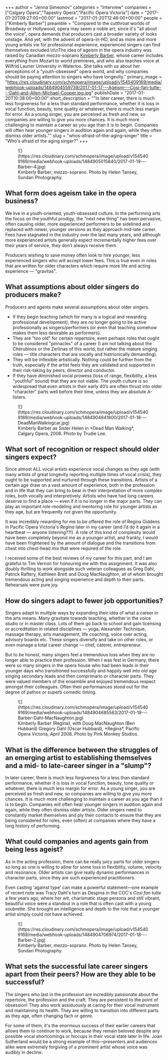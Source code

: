 +++
author = "Jenna Simeonov"
categories = "Interview"
companies = ["Calgary Opera","Tapestry Opera","Pacific Opera Victoria"]
date = "2017-01-20T09:27:00+00:00"
lastmod = "2017-01-20T12:46:00+00:00"
people = ["Kimberly Barber"]
preamble = "Compared to the cutthroat worlds of Broadway or Hollywood, opera may seem a noble art; since it's \"all about the voice\", opera demands that producers cast a broader variety of looks onstage. And yet, with the advent of opera-in-HD, and as more and more young artists vie for professional experience, experienced singers can find themselves excluded.\n\nThe idea of ageism in the opera industry was raised by Canadian mezzo-soprano [Kimberly Barber](/scene/people/kimberly-barber/), whose career includes everything from Mozart to world premieres, and who also teaches voice at Wilfrid Laurier University in Waterloo. She talks with us about her perceptions of a \"youth-obsessed\" opera world, and why companies should be paying attention to singers who have longevity."
primary_image = "https://res.cloudinary.com/schmopera/image/upload/v1545409169/media/webhook-uploads/1484904559739/2017-01-17---Ageism---Cosi-fan-tutte---Dahl-and-Allen-Michael-Cooper.jpg.jpg"
publishDate = "2017-01-20T10:38:00+00:00"
short_description = "&quot;In later career, there is much less forgiveness for a less than standard performance, whether it is loss in vocal function, beauty, tone quality or whatever, there is much less margin for error. As a young singer, you are perceived as fresh and new, so companies are willing to give you more chances. It is much more challenging to maintain a career as you age than it is to begin. Companies will often hear younger singers in audition again and again, while they often dismiss older artists.&quot;"
slug = "whos-afraid-of-the-aging-singer"
title = "Who&#039;s afraid of the aging singer?"
+++

<figure data-type="image">
![](https://res.cloudinary.com/schmopera/image/upload/v1545409169/media/webhook-uploads/1484905015840/2017-01-19---Barber-4.jpg)
<figcaption>Kimberly Barber, mezzo-soprano. Photo by Helen Tansey, Sundari Photography.</figcaption>
</figure>

## What form does ageism take in the opera business?

We live in a youth-oriented, youth-obsessed culture. In the performing arts the focus on the youthful prodigy, the "next new thing" has been pervasive, often causing older, more experienced performers to be sidelined and replaced with newer, younger versions as they approach mid-late career. Fees have stagnated in the industry over the last many years, and although more experienced artists generally expect incrementally higher fees over their years of service, they don’t always receive them. 

Producers wishing to save money often look to hire younger, less experienced singers who will accept lower fees. This is true even in roles that are written for older characters which require more life and acting experience — "gravitas".

## What assumptions about older singers do producers make?

Producers and agents make several assumptions about older singers. 

- If they begin teaching (which for many is a logical and rewarding professional development), they are no longer going to be active professionally as singers/performers (or even that teaching somehow makes them less desirable as performers).
- They are "too old" for certain repertoire, even perhaps roles that ought to be considered "pinnacles" of a career (I am not talking about the Cherubinos or the Zerlinas of this world, but rather the mature singing roles — title characters that are vocally and histrionically demanding).
- They will be inflexible artistically. Nothing could be further from the truth, especially if the artist feels they are validated and supported in their risk-taking by peers, director and conductor.
- If they have diminished vocal prowess (loss of range, flexibility, a less "youthful" sound) that they are not viable. The youth culture is so widespread that even artists in their early 40’s are often thrust into older "character" parts well before their time, unless they are absolute A-listers.

<figure data-type="image">
![](https://res.cloudinary.com/schmopera/image/upload/v1545409169/media/webhook-uploads/1484904841800/2017-01-18---DeadManWalkingcar.jpg)<figcaption>Kimberly Barber as Sister Helen in *Dead Man Walking*, Calgary Opera, 2006. Photo by Trudie Lee.</figcaption>
</figure>

## What sort of recognition or respect should older singers expect?

Since almost ALL vocal artists experience vocal changes as they age (with many artists of great longevity reporting multiple times of vocal crisis), they ought to be supported and nurtured through these transitions. Artists of a certain age draw on a vast amount of experience, both in the profession and in life that they can bring to bear in their interpretation of more complex roles, both vocally and interpretively. Artists who have had long careers deserve to find a place — even if it is no longer in the major parts. They can play an important role-modeling and mentoring role for younger artists as they age, but are frequently not given the opportunity. 

It was incredibly rewarding for me to be offered the role of Regina Giddens in Pacific Opera Victoria's *Regina* later in my career (and I’d do it again in a heartbeat — anyone listening??!). A role of this kind of complexity would have been completely beyond me as a younger artist, and frankly, I would have been frightened by the amount of dialogue and the transitions from chest into chest-head mix that were required of the role. 

I received some of the best reviews of my career for this part, and I am grateful to Tim Vernon for honouring me with this assignment. It was also doubly thrilling to work alongside such veteran colleagues as Greg Dahl, Patrick Raftery, Kathleen Brett and Doug MacNaughton, all of whom brought tremendous acting and singing experience and depth to their parts. Rehearsals were pure joy.

## How do singers adapt to fewer job opportunities?

Singers adapt in multiple ways by expanding their idea of what a career in the arts means. Many gravitate towards teaching, whether in the voice studio or in master class. Lots of them go back to school and gain licensing or accreditation in related disciplines — yoga, Alexander Technique, massage therapy, arts management, life coaching, voice over acting, advisory boards etc. These singers diversify and take on other roles, or even manage a total career change — chef, caterer, entrepreneur. 

But to be honest, many singers feel a tremendous loss when they are no longer able to practice their profession. When I was fest in Germany, there were so many singers in the opera house who had been leads in their younger days who transitioned successfully and happily well into old age singing secondary leads and then comprimario or character parts. They were valued members of the ensemble and enjoyed tremendous respect amongst their colleagues. Often their performances stood out for the degree of pathos or superb comedic timing.

<figure data-type="image">
![](https://res.cloudinary.com/schmopera/image/upload/v1545409169/media/webhook-uploads/1484904685563/2017-01-18---Barber-Dahl-MacNaughton.jpg)
<figcaption>Kimberly Barber (Regina), with Doug MacNaughton (Ben Hubbard) Gregory Dahl (Oscar Hubbard), *Regina*, Pacific Opera Victoria, April 2008. Photo by Pink Monkey Studios.</figcaption>
</figure>

## What is the difference between the struggles of an emerging artist to establishing themselves and a mid- to late-career singer in a "slump"?

In later career, there is much less forgiveness for a less than standard performance, whether it is loss in vocal function, beauty, tone quality or whatever, there is much less margin for error. As a young singer, you are perceived as fresh and new, so companies are willing to give you more chances. It is much more challenging to maintain a career as you age than it is to begin. Companies will often hear younger singers in audition again and again, while they often dismiss older artists. Older singers need to constantly market themselves and ply their contacts to ensure that they are being considered for roles, even (often) at companies where they have a long history of performing. 

## What could companies and agents gain from being less ageist?

As in the acting profession, there can be really juicy parts for older singers so long as one is willing to allow for some loss in flexibility, volume, velocity and resonance. Older artists can give really dynamic performances in character parts, since they are such experienced practitioners. 

Even casting 'against type' can make a powerful statement—one example of recent note was Tracy Dahl's turn as Despina in the COC's *Così fan tutte* a few years ago, where her wit, charismatic stage persona and still vibrant, beautiful voice were a standout in a role that is often cast with a young soubrette. She brought an intelligence and depth to the role that a younger artist simply could not have achieved.

<figure data-type="image">
![](https://res.cloudinary.com/schmopera/image/upload/v1545409169/media/webhook-uploads/1484904706974/2017-01-18---Barber-2.jpg)
<figcaption>Kimberly Barber, mezzo-soprano. Photo by Helen Tansey, Sundari Photography.</figcaption>
</figure>

## What sets the successful late career singers apart from their peers? How are they able to be successful?

The singers who last in the profession are incredibly passionate about the repertoire, the profession and the craft. They are persistent to the point of obsession! They also work assiduously at caring for their vocal instrument and maintaining its health. They are willing to transition into different parts as they age, often changing fach or genre. 

For some of them, it's the enormous success of their earlier careers that allows them to continue to work, because they remain beloved despite any possible vocal shortcomings or hiccups in their vocal state later in life. Joan Sutherland would be a strong example of this—presenters and audiences alike were extremely forgiving of a prominent artist whose voice was audibly in decline.
